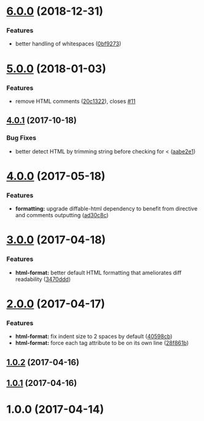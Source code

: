 <a name="6.0.0"></a>
# [6.0.0](https://github.com/rayrutjes/jest-serializer-html/compare/v5.0.0...v6.0.0) (2018-12-31)


### Features

* better handling of whitespaces ([0bf9273](https://github.com/rayrutjes/jest-serializer-html/commit/0bf9273))



<a name="5.0.0"></a>
# [5.0.0](https://github.com/rayrutjes/jest-serializer-html/compare/v4.0.1...v5.0.0) (2018-01-03)


### Features

* remove HTML comments ([20c1322](https://github.com/rayrutjes/jest-serializer-html/commit/20c1322)), closes [#11](https://github.com/rayrutjes/jest-serializer-html/issues/11)



<a name="4.0.1"></a>
## [4.0.1](https://github.com/rayrutjes/jest-serializer-html/compare/v4.0.0...v4.0.1) (2017-10-18)


### Bug Fixes

* better detect HTML by trimming string before checking for < ([aabe2e1](https://github.com/rayrutjes/jest-serializer-html/commit/aabe2e1))



<a name="4.0.0"></a>
# [4.0.0](https://github.com/rayrutjes/jest-serializer-html/compare/v3.0.0...v4.0.0) (2017-05-18)


### Features

* **formatting:** upgrade diffable-html dependency to benefit from directive and comments outputting ([ad30c8c](https://github.com/rayrutjes/jest-serializer-html/commit/ad30c8c))



<a name="3.0.0"></a>
# [3.0.0](https://github.com/rayrutjes/jest-serializer-html/compare/v2.0.0...v3.0.0) (2017-04-18)


### Features

* **html-format:** better default HTML formatting that ameliorates diff readability ([3470ddd](https://github.com/rayrutjes/jest-serializer-html/commit/3470ddd))



<a name="2.0.0"></a>
# [2.0.0](https://github.com/rayrutjes/jest-serializer-html/compare/v1.0.2...v2.0.0) (2017-04-17)


### Features

* **html-format:** fix indent size to 2 spaces by default ([40598cb](https://github.com/rayrutjes/jest-serializer-html/commit/40598cb))
* **html-format:** force each tag attribute to be on its own line ([28f861b](https://github.com/rayrutjes/jest-serializer-html/commit/28f861b))



<a name="1.0.2"></a>
## [1.0.2](https://github.com/rayrutjes/jest-serializer-html/compare/v1.0.1...v1.0.2) (2017-04-16)



<a name="1.0.1"></a>
## [1.0.1](https://github.com/rayrutjes/jest-serializer-html/compare/1.0.0...v1.0.1) (2017-04-16)



<a name="1.0.0"></a>
# 1.0.0 (2017-04-14)



